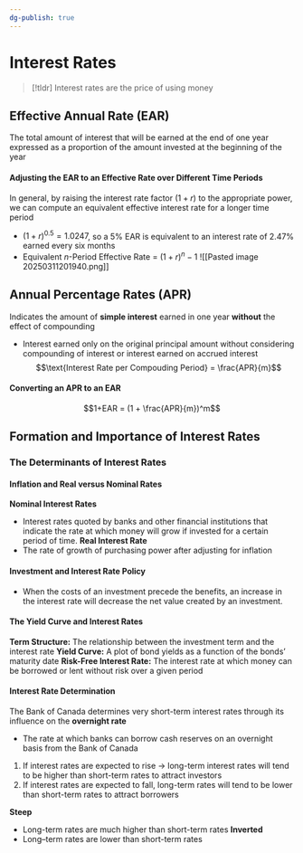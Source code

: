 ```yaml
---
dg-publish: true
---
```

# Interest Rates
>[!tldr] Interest rates are the price of using money

## Effective Annual Rate (EAR)
The total amount of interest that will be earned at the end of one year expressed as a proportion of the amount invested at the beginning of the year
#### Adjusting the EAR to an Effective Rate over Different Time Periods
In general, by raising the interest rate factor $(1+r)$ to the appropriate power, we can compute an equivalent effective interest rate for a longer time period
* $(1+r)^{0.5} = 1.0247$, so a 5% EAR is equivalent to an interest rate of 2.47% earned every six months
* Equivalent $n$-Period Effective Rate = $(1+r)^n-1$
![[Pasted image 20250311201940.png]]
## Annual Percentage Rates (APR)
Indicates the amount of **simple interest** earned in one year **without** the effect of compounding
* Interest earned only on the original principal amount without considering compounding of interest or interest earned on accrued interest
$$\text{Interest Rate per Compouding Period} = \frac{APR}{m}$$
#### Converting an APR to an EAR
$$1+EAR = (1 + \frac{APR}{m})^m$$
## Formation and Importance of Interest Rates
### The Determinants of Interest Rates
#### Inflation and Real versus Nominal Rates
**Nominal Interest Rates**
* Interest rates quoted by banks and other financial institutions that indicate the rate at which money will grow if invested for a certain period of time.
**Real Interest Rate**
* The rate of growth of purchasing power after adjusting for inflation
#### Investment and Interest Rate Policy
* When the costs of an investment precede the benefits, an increase in the interest rate will decrease the net value created by an investment.
#### The Yield Curve and Interest Rates
**Term Structure:** The relationship between the investment term and the interest rate
**Yield Curve:** A plot of bond yields as a function of the bonds’ maturity date
**Risk-Free Interest Rate:** The interest rate at which money can be borrowed or lent without risk over a given period
#### Interest Rate Determination
The Bank of Canada determines very short-term interest rates through its influence on the **overnight rate**
* The rate at which banks can borrow cash reserves on an overnight basis from the Bank of Canada

1. If interest rates are expected to rise → long-term interest rates will tend to be higher than short-term rates to attract investors
2. If interest rates are expected to fall, long-term rates will tend to be lower than short-term rates to attract borrowers

**Steep**
* Long-term rates are much higher than short-term rates
**Inverted**
* Long–term rates are lower than short-term rates